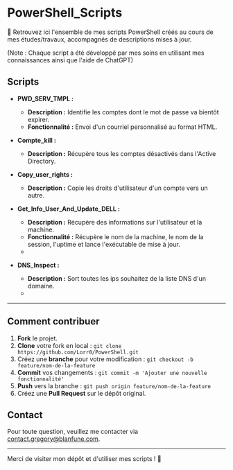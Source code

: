 # PowerShell_Scripts

👀 Retrouvez ici l'ensemble de mes scripts PowerShell créés au cours de mes études/travaux, accompagnés de descriptions mises à jour.

(Note : Chaque script a été développé par mes soins en utilisant mes connaissances ainsi que l'aide de ChatGPT)

## Scripts
- **PWD_SERV_TMPL :**
  - **Description :** Identifie les comptes dont le mot de passe va bientôt expirer.
  - **Fonctionnalité :** Envoi d'un courriel personnalisé au format HTML.
  
- **Compte_kill :**
  - **Description :** Récupère tous les comptes désactivés dans l'Active Directory.
  
- **Copy_user_rights :**
  - **Description :** Copie les droits d'utilisateur d'un compte vers un autre.
  
- **Get_Info_User_And_Update_DELL :**
  - **Description :** Récupère des informations sur l'utilisateur et la machine.
  - **Fonctionnalité :** Récupère le nom de la machine, le nom de la session, l'uptime et lance l'exécutable de mise à jour.
  - 
- **DNS_Inspect :**
  - **Description :** Sort toutes les ips souhaitez de la liste DNS d'un domaine.
  - 
---

## Comment contribuer
1. **Fork** le projet.
2. **Clone** votre fork en local : `git clone https://github.com/Lorr0/PowerShell.git`
3. Créez une **branche** pour votre modification : `git checkout -b feature/nom-de-la-feature`
4. **Commit** vos changements : `git commit -m 'Ajouter une nouvelle fonctionnalité'`
5. **Push** vers la branche : `git push origin feature/nom-de-la-feature`
6. Créez une **Pull Request** sur le dépôt original.

## Contact
Pour toute question, veuillez me contacter via [contact.gregory@blanfune.com](mailto:contact.gregory@blanfune.com).

---

Merci de visiter mon dépôt et d'utiliser mes scripts ! 🚀
